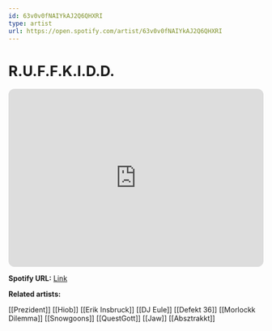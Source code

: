 ```yaml
---
id: 63v0v0fNAIYkAJ2Q6QHXRI
type: artist
url: https://open.spotify.com/artist/63v0v0fNAIYkAJ2Q6QHXRI
---
```

# R.U.F.F.K.I.D.D.

<iframe style="border-radius:12px" src="https://open.spotify.com/embed/artist/63v0v0fNAIYkAJ2Q6QHXRI" width="100%" height="352" frameBorder="0" allowfullscreen="" allow="autoplay; clipboard-write; encrypted-media; fullscreen; picture-in-picture" loading="lazy"></iframe>

**Spotify URL:** [Link](https://open.spotify.com/artist/63v0v0fNAIYkAJ2Q6QHXRI)

**Related artists:**

[[Prezident]]
[[Hiob]]
[[Erik Insbruck]]
[[DJ Eule]]
[[Defekt 36]]
[[Morlockk Dilemma]]
[[Snowgoons]]
[[QuestGott]]
[[Jaw]]
[[Absztrakkt]]
